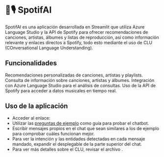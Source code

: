 # 🤖🎙️ SpotifAI

SpotifAI es una aplicación desarrollada en Streamlit que utiliza Azure Language Studio y la API de Spotify para ofrecer recomendaciones de canciones, artistas, álbumes y listas de reproducción, así como información relevante y enlaces directos a Spotify, todo esto mediante el uso de CLU (COnversational Language Understanding).

## Funcionalidades

Recomendaciones personalizadas de canciones, artistas y playlists.
Consulta de información sobre canciones, artistas y álbumes.
Integración con Azure Language Studio para el análisis de consultas.
Uso de la API de Spotify para acceder a datos musicales en tiempo real.

## Uso de la aplicación

- Acceder al enlace:
- Utilizar las [preguntas de ejemplo](/example_inputs.md) como guía para probar el chatbot.
- Escribir mensajes propios en el chat que sean similares a los de ejemplo para comprobar cuáles funcionan mejor.
- Para ver la intención y las entidades detectadas en cada mensaje mandado, expandir el desplegable de la parte superior del chat.
- Para ver más detalles sobre el CLU, revisar el archivo [](/modeldata_exported.json).
